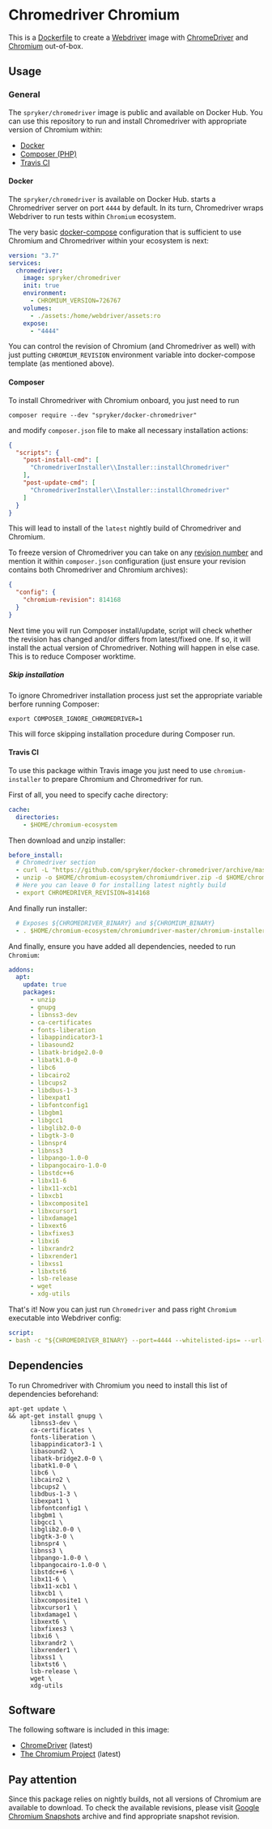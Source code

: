 # Chromedriver Chromium

This is a [Dockerfile](https://docs.docker.com/engine/reference/builder/) to
create a [Webdriver](https://www.w3.org/TR/webdriver/) image with
[ChromeDriver](https://chromedriver.chromium.org/) and
[Chromium](https://www.chromium.org/) out-of-box.

## Usage

### General
The `spryker/chromedriver` image is public and available on Docker Hub. You can use this
repository to run and install Chromedriver with appropriate version of Chromium within:
- [Docker](#docker)
- [Composer (PHP)](#composer)
- [Travis CI](#travis)

#### Docker
The `spryker/chromedriver` is available on Docker Hub. starts a Chromedriver server on port `4444`
by default. In its turn, Chromedriver wraps Webdriver to run tests within `Chromium` ecosystem.

The very basic [docker-compose](https://docs.docker.com/compose/compose-file/)
configuration that is sufficient to use Chromium and Chromedriver within your ecosystem is next:

```yml
version: "3.7"
services:
  chromedriver:
    image: spryker/chromedriver
    init: true
    environment:
      - CHROMIUM_VERSION=726767
    volumes:
      - ./assets:/home/webdriver/assets:ro
    expose:
      - "4444"
```

You can control the revision of Chromium (and Chromedriver as well) with just putting
`CHROMIUM_REVISION` environment variable into docker-compose template (as mentioned above).

#### Composer
To install Chromedriver with Chromium onboard, you just need to run
```shell script
composer require --dev "spryker/docker-chromedriver"
```
and modify `composer.json` file to make all necessary installation actions:
```json
{
  "scripts": {
    "post-install-cmd": [
      "ChromedriverInstaller\\Installer::installChromedriver"
    ],
    "post-update-cmd": [
      "ChromedriverInstaller\\Installer::installChromedriver"
    ]
  }
}
```
This will lead to install of the `latest` nightly build of Chromedriver and Chromium.

To freeze version of Chromedriver you can take on any [revision number](https://commondatastorage.googleapis.com/chromium-browser-snapshots/index.html?prefix=Linux_x64/) and mention it
within `composer.json` configuration (just ensure your revision contains both Chromedriver and Chromium archives):
```json
{
  "config": {
    "chromium-revision": 814168
  }
}
```

Next time you will run Composer install/update, script will check whether
the revision has changed and/or differs from latest/fixed one. If so, it will install the actual version of
Chromedriver. Nothing will happen in else case. This is to reduce Composer worktime.

##### Skip installation
To ignore Chromedriver installation process just set the appropriate variable berfore running Composer:
```shell script
export COMPOSER_IGNORE_CHROMEDRIVER=1
```
This will force skipping installation procedure during Composer run.

#### Travis CI
To use this package within Travis image you just need to use `chromium-installer` to prepare Chromium and Chromedriver for run.

First of all, you need to specify cache directory:

```yml
cache:
  directories:
    - $HOME/chromium-ecosystem
```

Then download and unzip installer:

```yml
before_install:
  # Chromedriver section
  - curl -L "https://github.com/spryker/docker-chromedriver/archive/master.zip" -o $HOME/chromium-ecosystem/chromiumdriver.zip
  - unzip -o $HOME/chromium-ecosystem/chromiumdriver.zip -d $HOME/chromium-ecosystem/
  # Here you can leave 0 for installing latest nightly build
  - export CHROMEDRIVER_REVISION=814168
```

And finally run installer:

```yml
  # Exposes ${CHROMEDRIVER_BINARY} and ${CHROMIUM_BINARY}
  - . $HOME/chromium-ecosystem/chromiumdriver-master/chromium-installer $CHROMEDRIVER_REVISION $HOME/chromium-ecosystem false
```

And finally, ensure you have added all dependencies, needed to run `Chromium`:

```yml
addons:
  apt:
    update: true
    packages:
      - unzip
      - gnupg
      - libnss3-dev
      - ca-certificates
      - fonts-liberation
      - libappindicator3-1
      - libasound2
      - libatk-bridge2.0-0
      - libatk1.0-0
      - libc6
      - libcairo2
      - libcups2
      - libdbus-1-3
      - libexpat1
      - libfontconfig1
      - libgbm1
      - libgcc1
      - libglib2.0-0
      - libgtk-3-0
      - libnspr4
      - libnss3
      - libpango-1.0-0
      - libpangocairo-1.0-0
      - libstdc++6
      - libx11-6
      - libx11-xcb1
      - libxcb1
      - libxcomposite1
      - libxcursor1
      - libxdamage1
      - libxext6
      - libxfixes3
      - libxi6
      - libxrandr2
      - libxrender1
      - libxss1
      - libxtst6
      - lsb-release
      - wget
      - xdg-utils
```

That's it! Now you can just run `Chromedriver` and pass right `Chromium` executable into Webdriver config:

```yml
script:
- bash -c "${CHROMEDRIVER_BINARY} --port=4444 --whitelisted-ips= --url-base=/wd/hub --log-path=/tmp/chromedriver.log --log-level=DEBUG" > /dev/null &
``` 

## Dependencies
To run Chromedriver with Chromium you need to install this list of dependencies beforehand:
```shell script
apt-get update \
&& apt-get install gnupg \
      libnss3-dev \
      ca-certificates \
      fonts-liberation \
      libappindicator3-1 \
      libasound2 \
      libatk-bridge2.0-0 \
      libatk1.0-0 \
      libc6 \
      libcairo2 \
      libcups2 \
      libdbus-1-3 \
      libexpat1 \
      libfontconfig1 \
      libgbm1 \
      libgcc1 \
      libglib2.0-0 \
      libgtk-3-0 \
      libnspr4 \
      libnss3 \
      libpango-1.0-0 \
      libpangocairo-1.0-0 \
      libstdc++6 \
      libx11-6 \
      libx11-xcb1 \
      libxcb1 \
      libxcomposite1 \
      libxcursor1 \
      libxdamage1 \
      libxext6 \
      libxfixes3 \
      libxi6 \
      libxrandr2 \
      libxrender1 \
      libxss1 \
      libxtst6 \
      lsb-release \
      wget \
      xdg-utils
```

## Software
The following software is included in this image:
- [ChromeDriver](https://chromedriver.chromium.org/) (latest)
- [The Chromium Project](https://www.chromium.org/) (latest)

## Pay attention

Since this package relies on nightly builds, not all versions of Chromium are available to download.
To check the available revisions, please visit
[Google Chromium Snapshots](https://commondatastorage.googleapis.com/chromium-browser-snapshots/index.html?prefix=Linux_x64/)
archive and find appropriate snapshot revision.


